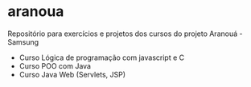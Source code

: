 # aranoua
Repositório para exercícios e projetos dos cursos do projeto Aranouá - Samsung
- Curso Lógica de programação com javascript e C
- Curso POO com Java
- Curso Java Web (Servlets, JSP)
